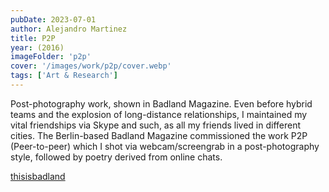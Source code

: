```yaml
---
pubDate: 2023-07-01
author: Alejandro Martinez
title: P2P
year: (2016)
imageFolder: 'p2p'
cover: '/images/work/p2p/cover.webp'
tags: ['Art & Research']
---
```


Post-photography work, shown in Badland Magazine. Even before hybrid teams and the explosion of long-distance relationships, I maintained my vital friendships via Skype and such, as all my friends lived in different cities. The Berlin-based Badland Magazine commissioned the work P2P (Peer-to-peer) which I shot via webcam/screengrab in a post-photography style, followed by poetry derived from online chats.

[thisisbadland](https://shop.thisisbadland.com/products/issue-no-1)
